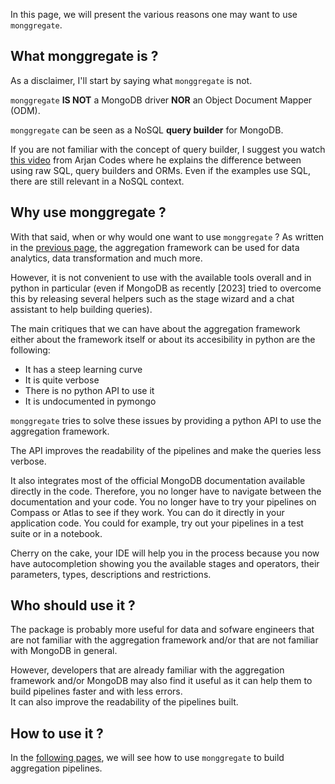 In this page, we will present the various reasons one may want to use `monggregate`.

## **What monggregate is ?**

As a disclaimer, I'll start by saying what `monggregate` is not.

`monggregate` **IS NOT** a MongoDB driver **NOR** an Object Document Mapper (ODM).

`monggregate` can be seen as a NoSQL **query builder** for MongoDB.

If you are not familiar with the concept of query builder, I suggest you watch [this video](https://www.youtube.com/watch?v=x1fCJ7sUXCM) from Arjan Codes where he explains the difference between using raw SQL, query builders and ORMs.
Even if the examples use SQL, there are still relevant in a NoSQL context.

## **Why use monggregate ?**

With that said, when or why would one want to use `monggregate` ?
As written in the [previous page](mongodb-aggregation-framework.md), the aggregation framework can be used for data analytics, data transformation and much more.

However, it is not convenient to use with the available tools overall and in python in particular (even if MongoDB as recently [2023] tried to overcome this by releasing several helpers such as the stage wizard and a chat assistant to help building queries).

The main critiques that we can have about the aggregation framework either about the framework itself or about its accesibility in python are the following:

* It has a steep learning curve
* It is quite verbose
* There is no python API to use it
* It is undocumented in pymongo

`monggregate` tries to solve these issues by providing a python API to use the aggregation framework.

The API improves the readability of the pipelines and make the queries less verbose.

It also integrates most of the official MongoDB documentation available directly in the code. Therefore, you no longer have to navigate between the documentation and your code. You no longer have to try your pipelines on Compass or Atlas to see if they work. You can do it directly in your application code. You could for example, try out your pipelines in a test suite or in a notebook.

Cherry on the cake, your IDE will help you in the process because you now have autocompletion showing you the available stages and operators, their parameters, types, descriptions and restrictions.

## **Who should use it ?**

The package is probably more useful for data and sofware engineers that are not familiar with the aggregation framework and/or that are not familiar with MongoDB in general.

However, developers that are already familiar with the aggregation framework and/or MongoDB may also find it useful as it can help them to build pipelines faster and with less errors.<br>
It can also improve the readability of the pipelines built.

## **How to use it ?**

In the [following pages](../tutorial/getting-started.md), we will see how to use `monggregate` to build aggregation pipelines.
